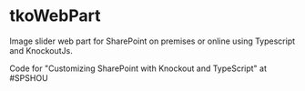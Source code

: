 # tkoWebPart
Image slider web part for SharePoint on premises or online using Typescript and KnockoutJs.

Code for "Customizing SharePoint with Knockout and TypeScript" at #SPSHOU
